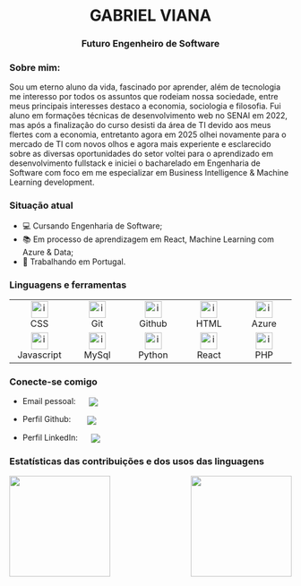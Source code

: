 <h1 align="center">GABRIEL VIANA</h1>
<h3 align="center">Futuro Engenheiro de Software</h3>

### Sobre mim:

Sou um eterno aluno da vida, fascinado por aprender, além de tecnologia me interesso por todos os assuntos que rodeiam nossa sociedade, entre meus principais interesses destaco a economia, sociologia e filosofia. Fui aluno em formações técnicas de desenvolvimento web no SENAI em 2022, mas após a finalização do curso desisti da área de TI devido aos meus flertes com a economia, entretanto agora em 2025 olhei novamente para o mercado de TI com novos olhos e agora mais experiente e esclarecido sobre as diversas oportunidades do setor voltei para o aprendizado em desenvolvimento fullstack e iniciei o bacharelado em Engenharia de Software com foco em me especializar em Business Intelligence & Machine Learning development.

### Situação atual

- 💻 Cursando Engenharia de Software;
- 📚 Em processo de aprendizagem em React, Machine Learning com Azure & Data;
- 💪 Trabalhando em Portugal.

### Linguagens e ferramentas

<table align="center">
  <tr>
    <td align="center" width="96">
      <a href="https://developer.mozilla.org/docs/Web/CSS">
        <img src="https://skillicons.dev/icons?i=css" alt="icon" width="30" height="30"/>
      </a>
      <br>CSS
    </td>
    <td align="center" width="96">
      <a href="https://git-scm.com/">
        <img src="https://skillicons.dev/icons?i=git" alt="icon" width="30" height="30"/>
      </a>
      <br>Git
    </td>
    <td align="center" width="96">
      <a href="https://github.com/">
        <img src="https://skillicons.dev/icons?i=github" alt="icon" width="30" height="30"/>
      </a>
      <br>Github
    </td>
    <td align="center" width="96">
      <a href="https://developer.mozilla.org/docs/Web/HTML">
        <img src="https://skillicons.dev/icons?i=html" alt="icon" width="30" height="30"/>
      </a>
      <br>HTML
    </td>
    <td align="center" width="96">
      <a href="https://azure.microsoft.com/en-us/">
        <img src="https://skillicons.dev/icons?i=azure" alt="icon" width="30" height="30"/>
      </a>
      <br>Azure
    </td>
  </tr>
  <tr>  
    <td align="center" width="96">
      <a href="https://www.javascript.com/">
        <img src="https://skillicons.dev/icons?i=js" alt="icon" width="30" height="30"/>
      </a>
      <br>Javascript
    </td>
    <td align="center" width="96">
      <a href="https://www.mysql.com/">
        <img src="https://skillicons.dev/icons?i=mysql" alt="icon" width="30" height="30"/>
      </a>
      <br>MySql
    </td>
    <td align="center" width="96">
      <a href="https://www.python.org/">
        <img src="https://skillicons.dev/icons?i=py" alt="icon" width="30" height="30"/>
      </a>
      <br>Python
    </td>
    <td align="center" width="96">
      <a href="https://react.dev/">
        <img src="https://skillicons.dev/icons?i=react" alt="icon" width="30" height="30"/>
      </a>
      <br>React
    </td>
    <td align="center" width="96">
      <a href="https://www.php.net/">
        <img src="https://skillicons.dev/icons?i=php" alt="icon" width="30" height="30"/>
      </a>
      <br>PHP
    </td>
   </tr>
</table>

### Conecte-se comigo

- Email pessoal:
  <a href="mailto:gabriel.coimbra.viana@gmail.com">
  <img align="center" src="https://img.shields.io/badge/Gmail-D14836?style=for-the-badge&logo=gmail&logoColor=white" style="margin-left: 20px;">
  </a>

- Perfil Github:
  <a href="https://github.com/GabrielHCoimbra">
  <img align="center" src="https://img.shields.io/badge/GitHub-100000?style=for-the-badge&logo=github&logoColor=white" style="margin-left: 25px;">
  </a>

- Perfil LinkedIn:
  <a href="https://www.linkedin.com/in/gabriel-henrique-coimbra-viana-413036241/">
  <img align="center" src="https://img.shields.io/badge/LinkedIn-0077B5?style=for-the-badge&logo=linkedin&logoColor=white" style="margin-left: 20px;">
  </a>

### Estatísticas das contribuições e dos usos das linguagens

<div>
  <a href="https://github.com/GabrielHCoimbra">
    <img height="180cm" align="left" src="https://github-readme-stats.vercel.app/api?username=GabrielHCoimbra&line_height=25&card_width=380&border_radius=4&show_icons=true&count_private=true&theme=gotham&include_all_commits=true" />
  </a>

  <a href="https://github.com/GabrielHCoimbra">
    <img height="180cm" align="right" src="https://github-readme-stats.vercel.app/api/top-langs/?username=GabrielHCoimbra&layout=compact&card_width=280&border_radius=3&langs_count=20&theme=gotham" />
  </a>
</div>
